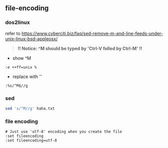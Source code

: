 ## file-encoding

### dos2linux
refer to <https://www.cyberciti.biz/faq/sed-remove-m-and-line-feeds-under-unix-linux-bsd-appleosx/>
> **!! Notice: ^M should be typed by 'Ctrl-V folled by Ctrl-M' !!**

- show ^M

```vim
:e ++ff=unix %
```

- replace with ''

```vim
:%s/^M$//g
```

### sed
```bash
sed 's/^M//g' haha.txt
```

### file encoding
```vim
# Just use 'utf-8' encoding when you create the file
:set fileencoding
:set fileencoding=utf-8
```